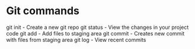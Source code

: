 # Git commands


git init - Create a new git repo
git status - View the changes in your project code
git add - Add files to staging area
git commit - Creates new commit with files from staging area
git log - View recent commits